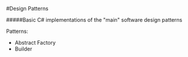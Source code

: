 #Design Patterns

#####Basic C# implementations of the "main" software design patterns


Patterns:

- Abstract Factory
- Builder